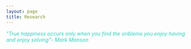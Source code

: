 ```yaml
---
layout: page
title: Research
---
```



<span style = "color:#2cd1bf">*"True happiness occurs only when you find the oriblems you enjoy having and enjoy solving"- Mark Manson* </span>

